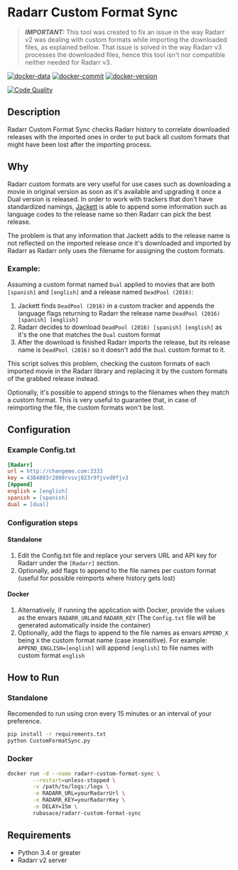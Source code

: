 # Radarr Custom Format Sync

> **_IMPORTANT:_**  This tool was created to fix an issue in the way Radarr v2 was dealing with custom formats while importing the downloaded files, as explained bellow. That issue is solved in the way Radarr v3 processes the downloaded files, hence this tool isn't nor compatible neither needed for Radarr v3.

[![docker-data](https://images.microbadger.com/badges/image/rubasace/radarr-custom-format-sync.svg)](https://microbadger.com/images/rubasace/radarr-folder-organizer "Get your own image badge on microbadger.com")
[![docker-commit](https://images.microbadger.com/badges/commit/rubasace/radarr-custom-format-sync.svg)](https://microbadger.com/images/rubasace/radarr-custom-format-sync "Get your own commit badge on microbadger.com")
[![docker-version](https://images.microbadger.com/badges/version/rubasace/radarr-custom-format-sync.svg)](https://microbadger.com/images/rubasace/radarr-custom-format-sync "Get your own version badge on microbadger.com")


[![Code Quality](https://api.codacy.com/project/badge/Grade/024ab70d128949a287b0e3c99ca5426a)](https://www.codacy.com/manual/rubasace/radarr-custom-format-sync?utm_source=github.com&amp;utm_medium=referral&amp;utm_content=rubasace/radarr-custom-format-sync&amp;utm_campaign=Badge_Grade)
## Description
Radarr Custom Format Sync checks Radarr history to correlate downloaded releases with the imported ones in order to put back all custom formats that might have been lost after the importing process.

## Why
Radarr custom formats are very useful for use cases such as downloading a movie in original version as soon as it's available and upgrading it once a Dual version is released.
In order to work with trackers that don't have standardized namings, [Jackett](https://github.com/Jackett/Jackett "Jackett Github") is able to append some information such as language codes to the release name so then Radarr can pick the best release.

The problem is that any information that Jackett adds to the release name is not reflected on the imported release once it's downloaded and imported by Radarr as Radarr only uses the filename for assigning the custom formats. 

### Example: 

Assuming a custom format named ``Dual`` applied to movies that are both ``[spanish]`` and ``[english]`` and a release named ``DeadPool (2016)``:
 1. Jackett finds ``DeadPool (2016)`` in a custom tracker and appends the language flags returning to Radarr the release name ``DeadPool (2016) [spanish] [english]``
 2. Radarr decides to download ``DeadPool (2016) [spanish] [english]`` as it's the one that matches the ``Dual`` custom format
 3. After the download is finished Radarr imports the release, but its release name is ``DeadPool (2016)`` so it doesn't add the ``Dual`` custom format to it.

This script solves this problem, checking the custom formats of each imported movie in the Radarr library and replacing it by the custom formats of the grabbed release instead.

Optionally, it's possible to append strings to the filenames when they match a custom format. This is very useful to guarantee that, in case of reimporting the file, the custom formats won't be lost.

## Configuration
### Example Config.txt
```ini
[Radarr]
url = http://changeme.com:3333
key = 4384803r2808rvsvj023r9fjvvd0fjv3
[Append]
english = [english]
spanish = [spanish]
dual = [dual]
```
### Configuration steps
#### Standalone
1. Edit the Config.txt file and replace your servers URL and API key for Radarr under the ``[Radarr]`` section.
2. Optionally, add flags to append to the file names per custom format (useful for possible reimports where history gets lost)
#### Docker
1. Alternatively, if running the application with Docker, provide the values as the envars ``RADARR_URL``and ``RADARR_KEY`` (The ``Config.txt`` file will be generated automatically inside the container)
2. Optionally, add the flags to append to the file names as envars ``APPEND_X`` being ``X`` the custom format name (case insensitive). For example: ``APPEND_ENGLISH=[english]`` will append ``[english]`` to file names with custom format ``english``
## How to Run
### Standalone
Recomended to run using cron every 15 minutes or an interval of your preference.
```bash
pip install -r requirements.txt
python CustomFormatSync.py
```
### Docker
```bash
docker run -d --name radarr-custom-format-sync \
        --restart=unless-stopped \
        -v /path/to/logs:/logs \
        -e RADARR_URL=yourRadarrUrl \
        -e RADARR_KEY=yourRadarrKey \
        -e DELAY=15m \
        rubasace/radarr-custom-format-sync
```
## Requirements
* Python 3.4 or greater
* Radarr v2 server
